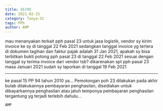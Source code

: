```yaml
---
title: 45745
date: 2021-02-25
category: Tanya-SC
tags: PPh
author: AMP
---
```


mau menanyakan terkait pph pasal 23 untuk jasa logistik, vendor sy kirim invoice ke sy di tanggal 22 Feb 2021 sedangkan tanggal invoice yg tertera di dokumen tagihan dan faktur pajak adalah 31 Jan 2021, apakah sy bisa terbitkan bukti potong pph pasal 23 di tanggal 22 Feb 2021 sesuai dengan tanggal sy terima invoice dari vendor tsb? dikarenakan spt pph pasal 23 masa Januari 2021 sudah sy laporkan di tanggal 19 Feb 2021

---

ke pasal 15 PP 94 tahun 2010 ya... Pemotongan poh 23 dilakukan pada akhir bulab dilakukannya pembayaran penghasilan, disediakan untuk dibayarkannya penghasilan atau jatuh temponya pembayaran penghasilan tergantung yg terjadi terlebih dahulu...

`AMP`
